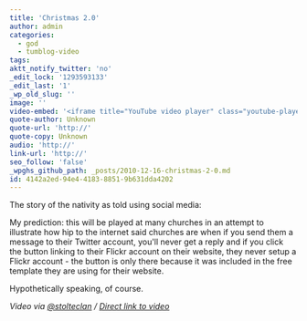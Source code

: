 ```yaml
---
title: 'Christmas 2.0'
author: admin
categories:
  - god
  - tumblog-video
tags: 
aktt_notify_twitter: 'no'
_edit_lock: '1293593133'
_edit_last: '1'
_wp_old_slug: ''
image: ''
video-embed: '<iframe title="YouTube video player" class="youtube-player" type="text/html" width="408" height="260" src="http://www.youtube.com/embed/vZrf0PbAGSk?rel=0" frameborder="0"></iframe>'
quote-author: Unknown
quote-url: 'http://'
quote-copy: Unknown
audio: 'http://'
link-url: 'http://'
seo_follow: 'false'
_wpghs_github_path: _posts/2010-12-16-christmas-2-0.md
id: 4142a2ed-94e4-4183-8851-9b631dda4202
---
```

<p>The story of the nativity as told using social media:</p>
<p>My prediction: this will be played at many churches in an attempt to illustrate how hip to the internet said churches are when if you send them a message to their Twitter account, you'll never get a reply and if you click the button linking to their Flickr account on their website, they never setup a Flickr account - the button is only there because it was included in the free template they are using for their website.</p>
<p>Hypothetically speaking, of course.</p>
<p><em>Video via <a href="http://twitter.com/stolteclan/status/15458601137086466">@stolteclan</a> / <a href="http://www.youtube.com/watch?v=vZrf0PbAGSk">Direct link to video</a></em></p>
